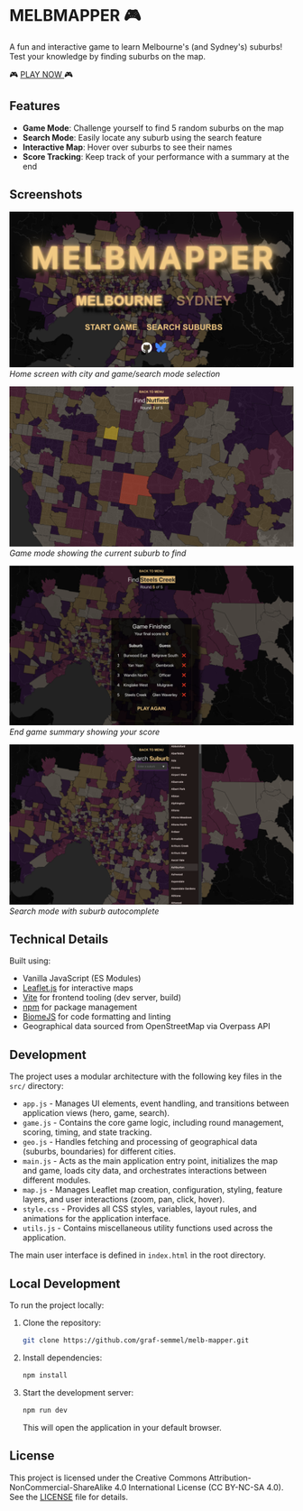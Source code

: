# MELBMAPPER 🎮

A fun and interactive game to learn Melbourne's (and Sydney's) suburbs! Test your knowledge by finding suburbs on the map.

🎮 [PLAY NOW ](https://melb-mapper.pages.dev/) 🎮

## Features

- **Game Mode**: Challenge yourself to find 5 random suburbs on the map
- **Search Mode**: Easily locate any suburb using the search feature
- **Interactive Map**: Hover over suburbs to see their names
- **Score Tracking**: Keep track of your performance with a summary at the end

## Screenshots

![Home Screenshot](/docs/home.png)
_Home screen with city and game/search mode selection_

![Game Screenshot](/docs/game.png)
_Game mode showing the current suburb to find_

![Summary Screenshot](/docs/summary.png)
_End game summary showing your score_

![Search Screenshot](/docs/search.png)
_Search mode with suburb autocomplete_

## Technical Details

Built using:

- Vanilla JavaScript (ES Modules)
- [Leaflet.js](https://leafletjs.com/) for interactive maps
- [Vite](https://vitejs.dev/) for frontend tooling (dev server, build)
- [npm](https://www.npmjs.com/) for package management
- [BiomeJS](https://biomejs.dev/) for code formatting and linting
- Geographical data sourced from OpenStreetMap via Overpass API

## Development

The project uses a modular architecture with the following key files in the `src/` directory:

- `app.js` - Manages UI elements, event handling, and transitions between application views (hero, game, search).
- `game.js` - Contains the core game logic, including round management, scoring, timing, and state tracking.
- `geo.js` - Handles fetching and processing of geographical data (suburbs, boundaries) for different cities.
- `main.js` - Acts as the main application entry point, initializes the map and game, loads city data, and orchestrates interactions between different modules.
- `map.js` - Manages Leaflet map creation, configuration, styling, feature layers, and user interactions (zoom, pan, click, hover).
- `style.css` - Provides all CSS styles, variables, layout rules, and animations for the application interface.
- `utils.js` - Contains miscellaneous utility functions used across the application.

The main user interface is defined in `index.html` in the root directory.

## Local Development

To run the project locally:

1.  Clone the repository:
    ```bash
    git clone https://github.com/graf-semmel/melb-mapper.git
    ```
2.  Install dependencies:
    ```bash
    npm install
    ```
3.  Start the development server:
    ```bash
    npm run dev
    ```
    This will open the application in your default browser.

## License

This project is licensed under the Creative Commons Attribution-NonCommercial-ShareAlike 4.0 International License (CC BY-NC-SA 4.0). See the [LICENSE](LICENSE) file for details.
